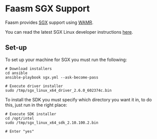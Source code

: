 # Faasm SGX Support

Faasm provides 
[SGX](https://software.intel.com/content/www/us/en/develop/topics/software-guard-extensions.html) support using [WAMR](https://github.com/bytecodealliance/wasm-micro-runtime).

You can read the latest SGX Linux developer instructions 
[here](https://download.01.org/intel-sgx/latest/linux-latest/docs/Intel_SGX_Developer_Guide.pdf).


## Set-up

To set up your machine for SGX you must run the following:

```
# Download installers
cd ansible
ansible-playbook sgx.yml --ask-become-pass

# Execute driver installer
sudo /tmp/sgx_linux_x64_driver_2.6.0_602374c.bin
```

To install the SDK you must specify which directory you want it in, to do this, 
just run in the right place:

```
# Execute SDK installer  
cd /opt/intel
sudo /tmp/sgx_linux_x64_sdk_2.10.100.2.bin

# Enter "yes" 
```
